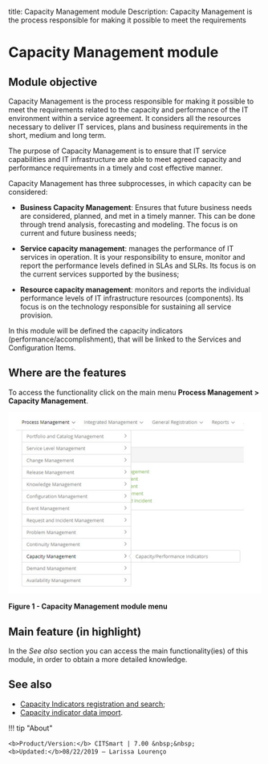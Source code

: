 title: Capacity Management module
Description: Capacity Management is the process responsible for making it possible to meet the requirements
# Capacity Management module

Module objective
--------------------

Capacity Management is the process responsible for making it possible to meet the requirements related to the capacity and 
performance of the IT environment within a service agreement. It considers all the resources necessary to deliver IT services, 
plans and business requirements in the short, medium and long term.

The purpose of Capacity Management is to ensure that IT service capabilities and IT infrastructure are able to meet agreed 
capacity and performance requirements in a timely and cost effective manner.

Capacity Management has three subprocesses, in which capacity can be considered:

- **Business Capacity Management**: Ensures that future business needs are considered, planned, and met in a timely manner. 
This can be done through trend analysis, forecasting and modeling. The focus is on current and future business needs;

- **Service capacity management**: manages the performance of IT services in operation. It is your responsibility to ensure, 
monitor and report the performance levels defined in SLAs and SLRs. Its focus is on the current services supported by the 
business;

- **Resource capacity management**: monitors and reports the individual performance levels of IT infrastructure resources 
(components). Its focus is on the technology responsible for sustaining all service provision.

In this module will be defined the capacity indicators (performance/accomplishment), that will be linked to the Services and 
Configuration Items.

Where are the features
---------------------------------

To access the functionality click on the main menu **Process Management > Capacity Management**.

![Menu](images/mod.img1.jpg)

**Figure 1 - Capacity Management module menu**

Main feature (in highlight)
----------------------------------------

In the *See also* section you can access the main functionality(ies) of this module, in order to obtain a more detailed 
knowledge.

See also
--------------

- [Capacity Indicators registration and search](/en-us/citsmart-platform-7/processes/capacity/capacity-indicators.html);
- [Capacity indicator data import](/en-us/citsmart-platform-7/processes/capacity/data-import-capacity.html).

!!! tip "About"

    <b>Product/Version:</b> CITSmart | 7.00 &nbsp;&nbsp;
    <b>Updated:</b>08/22/2019 – Larissa Lourenço

